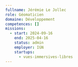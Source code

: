 ```yaml
---
fullname: Jérémie Le Jollec
role: Géomaticien
domaine: Développement
competences: []
missions:
  - start: 2024-09-16
    end: 2025-04-16
    status: admin
    employer: IGN
    startups:
      - vues-immersives-libres
---
```

